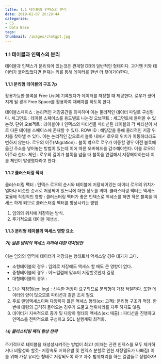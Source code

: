 ```yaml
---
title: 1.1 테이블과 인덱스의 분리
date: 2019-02-07 20:29:44
categories:
- CS
- Data Base
tags:
thumbnail: /images/chatgpt.jpg
---
```

### 1.1 테이블과 인덱스의 분리

테이블과 인덱스가 분리되어 있는것은 관계형 DB의 일반적인 형태이다.
과거엔 키와 데이터가 붙어있었다면 현재는 키를 통해 데이터를 한번 더 찾아가야한다.

#### 1.1.1 분리형 테이블의 구조 7p

활용가능한 블록을 Free List에 기록했다가 데이터를 저장할 때 제공한다.
로우가 끊어지게 될 경우 Free Space를 활용하여 재배치를 하도록 한다.

테이블스페이스 : 논리적인 저장공간을 의미하며 이는 물리적인 데이터 파일로 구성된다.
세그먼트 : 테이블 스페이스를 용도별로 나눈것
오브젝트 : 세그먼트에 들어올 수 있는것.
단위 오브젝트 : 테이블이나 인덱스의 파티션들 파티션된 테이블의 각 파티션이 서로 다른 테이블 스페이스에 존재할 수 있다.
ROW ID : 해당값을 통해 물리적인 저장 위치를 찾아낼 수 있다. 이는 논리적인 값으로서 블록 내에서 로우의 위치가 이동하더라도 변하지 않는다.
로우의 이주(Migration) : 블록 밖으로 로우가 이동할 경우 이전 블록에 옮긴 주소를 넣어놓는 방법이 있는데 이에 따른 오버헤드를 감수해야한다. 이를 로우의 이주라 한다.
체인 : 로우의 길이가 블록을 넘을 때 블록을 연결해서 저장해야하는데 이를 체인이 발생했다라고 한다.

#### 1.1.2 클러스터링 팩터

클러스터링 팩터 : 인덱스 로우의 순서와 테이블에 저장되어있는 데이터 로우의 위치가 얼마나 비슷한 순서로 저장되어 있느냐에 대한 정도를 의미.
클러스터링 팩터는 액세스 효율에 직접적인 영향 : 클러스터링 팩터가 좋은 인덱스로 액세스를 하면 적은 블록을 액세스 하게 되므로
클러스터링 팩터를 향상시키는 방법
 1. 임의의 위치에 저장하는 방식.
 2. 주기적으로 테이블 재생성.

#### 1.1.3 분리형 테이블의 액세스 영향 요소

##### 가) 넓은 범위의 액세스 처리에 대한 대처방안

이는 임의의 영역에 데이터가 저장되는 형태로서 액세스할 경우 대가가 크다.

- 소형테이블의 경우 : 임의로 저장해도 액세스 할 때도 큰 영향이 없다.
- 중형테이블의 경우 : 어느컬럼에 맞추어 저장할것인지 결정
- 대형테이블의 경우 :
 1. 단순 저장형(ex: log) : 신속한 저장이 요구되므로 분리형이 가장 적절하다. 또한 데이터의 양이 많으므로 파티션과 같은 조치 필요
 2. 주로 랜덤액세스이며 다양하지 않은 액세스 형태(ex: 고객): 분리형 구조가 적당. 한번에 대량의 급격히 들어오는 경우가 드물고 범위처리를 자주 하지도 않음.
 3. 데이터가 지속적으로 증가 및 다양하 형태의 액세스(ex: 매출) : 파티션을 진행하고 인덱스를 전략적으로 구성하고 SQL 실행계획 최적화.

##### 나) 클러스터링 팩터 향상 전략
주기적으로 테이블을 재성성시켜주는 방법이 최고! (이때는 관련 인덱스를 모두 제거하거나 비활성화 할것- 저장속도 저하유발 및 인덱스 분할로 인한 저장밀도가 나빠짐)
이를 위해 가장 유리한 형태로 저장되도록 하고 자주 범위처리를 하는 컬럼들로 정렬하자!  
